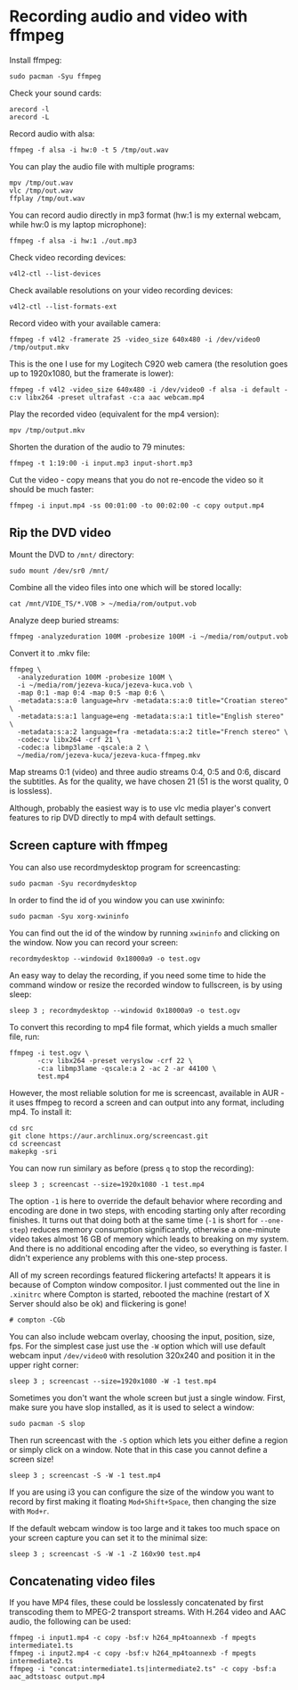 # Recording audio and video with ffmpeg

Install ffmpeg:
```
sudo pacman -Syu ffmpeg
```

Check your sound cards:
```
arecord -l
arecord -L
```

Record audio with alsa:
```
ffmpeg -f alsa -i hw:0 -t 5 /tmp/out.wav
```

You can play the audio file with multiple programs:
```
mpv /tmp/out.wav 
vlc /tmp/out.wav 
ffplay /tmp/out.wav 
```

You can record audio directly in mp3 format (hw:1 is my external webcam, while hw:0 is my laptop microphone):
```
ffmpeg -f alsa -i hw:1 ./out.mp3
```

Check video recording devices:
```
v4l2-ctl --list-devices
```

Check available resolutions on your video recording devices:
```
v4l2-ctl --list-formats-ext
```

Record video with your available camera:
```
ffmpeg -f v4l2 -framerate 25 -video_size 640x480 -i /dev/video0 /tmp/output.mkv
```

This is the one I use for my Logitech C920 web camera (the resolution goes up to 1920x1080, but the framerate is lower):
```
ffmpeg -f v4l2 -video_size 640x480 -i /dev/video0 -f alsa -i default -c:v libx264 -preset ultrafast -c:a aac webcam.mp4
```

Play the recorded video (equivalent for the mp4 version):
```
mpv /tmp/output.mkv 
```

Shorten the duration of the audio to 79 minutes:
```
ffmpeg -t 1:19:00 -i input.mp3 input-short.mp3
``` 

Cut the video - copy means that you do not re-encode the video so it should be much faster:
```
ffmpeg -i input.mp4 -ss 00:01:00 -to 00:02:00 -c copy output.mp4
```

## Rip the DVD video

Mount the DVD to `/mnt/` directory:
```
sudo mount /dev/sr0 /mnt/
```

Combine all the video files into one which will be stored locally:
```
cat /mnt/VIDE_TS/*.VOB > ~/media/rom/output.vob
```

Analyze deep buried streams:
```
ffmpeg -analyzeduration 100M -probesize 100M -i ~/media/rom/output.vob
```

Convert it to .mkv file:
```
ffmpeg \
  -analyzeduration 100M -probesize 100M \
  -i ~/media/rom/jezeva-kuca/jezeva-kuca.vob \
  -map 0:1 -map 0:4 -map 0:5 -map 0:6 \
  -metadata:s:a:0 language=hrv -metadata:s:a:0 title="Croatian stereo" \
  -metadata:s:a:1 language=eng -metadata:s:a:1 title="English stereo" \
  -metadata:s:a:2 language=fra -metadata:s:a:2 title="French stereo" \
  -codec:v libx264 -crf 21 \
  -codec:a libmp3lame -qscale:a 2 \
  ~/media/rom/jezeva-kuca/jezeva-kuca-ffmpeg.mkv
```

Map streams 0:1 (video) and three audio streams 0:4, 0:5 and 0:6, discard the subtitles. As for the quality, we have chosen 21 (51 is the worst quality, 0 is lossless).

Although, probably the easiest way is to use vlc media player's convert features to rip DVD directly to mp4 with default settings.

## Screen capture with ffmpeg

You can also use recordmydesktop program for screencasting:
```
sudo pacman -Syu recordmydesktop
```

In order to find the id of you window you can use xwininfo:
```
sudo pacman -Syu xorg-xwininfo
```

You can find out the id of the window by running `xwininfo` and clicking on the window. Now you can record your screen:
```
recordmydesktop --windowid 0x18000a9 -o test.ogv
```

An easy way to delay the recording, if you need some time to hide the command window or resize the recorded window to fullscreen, is by using sleep:
```
sleep 3 ; recordmydesktop --windowid 0x18000a9 -o test.ogv
```

To convert this recording to mp4 file format, which yields a much smaller file, run:
```
ffmpeg -i test.ogv \
       -c:v libx264 -preset veryslow -crf 22 \
       -c:a libmp3lame -qscale:a 2 -ac 2 -ar 44100 \
       test.mp4
```

However, the most reliable solution for me is screencast, available in AUR - it uses ffmpeg to record a screen and can output into any format, including mp4. To install it:
```
cd src
git clone https://aur.archlinux.org/screencast.git
cd screencast
makepkg -sri
```

You can now run similary as before (press `q` to stop the recording):
```
sleep 3 ; screencast --size=1920x1080 -1 test.mp4
```

The option `-1` is here to override the default behavior where recording and encoding are done in two steps, with encoding starting only after recording finishes. It turns out that doing both at the same time (`-1` is short for `--one-step`) reduces memory consumption significantly, otherwise a one-minute video takes almost 16 GB of memory which leads to breaking on my system. And there is no additional encoding after the video, so everything is faster. I didn't experience any problems with this one-step process.

All of my screen recordings featured flickering artefacts! It appears it is because of Compton window compositor. I just commented out the line in `.xinitrc` where Compton is started, rebooted the machine (restart of X Server should also be ok) and flickering is gone!
```
# compton -CGb 
```

You can also include webcam overlay, choosing the input, position, size, fps. For the simplest case just use the `-W` option which will use default webcam input `/dev/video0` with resolution 320x240 and position it in the upper right corner:
```
sleep 3 ; screencast --size=1920x1080 -W -1 test.mp4
```

Sometimes you don't want the whole screen but just a single window. First, make sure you have slop installed, as it is used to select a window:
```
sudo pacman -S slop
```

Then run screencast with the `-S` option which lets you either define a region or simply click on a window. Note that in this case you cannot define a screen size!
```
sleep 3 ; screencast -S -W -1 test.mp4
```

If you are using i3 you can configure the size of the window you want to record by first making it floating `Mod+Shift+Space`, then changing the size with `Mod+r`.

If the default webcam window is too large and it takes too much space on your screen capture you can set it to the minimal size:
```
sleep 3 ; screencast -S -W -1 -Z 160x90 test.mp4
```

## Concatenating video files

If you have MP4 files, these could be losslessly concatenated by first transcoding them to MPEG-2 transport streams. With H.264 video and AAC audio, the following can be used:
```
ffmpeg -i input1.mp4 -c copy -bsf:v h264_mp4toannexb -f mpegts intermediate1.ts
ffmpeg -i input2.mp4 -c copy -bsf:v h264_mp4toannexb -f mpegts intermediate2.ts
ffmpeg -i "concat:intermediate1.ts|intermediate2.ts" -c copy -bsf:a aac_adtstoasc output.mp4
```

